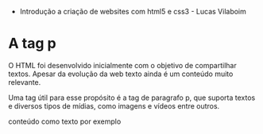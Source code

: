 * Introdução a criação de websites com html5 e css3 - Lucas Vilaboim

# A tag p

O HTML foi desenvolvido inicialmente com o objetivo de compartilhar textos. Apesar da evolução da web texto ainda é um conteúdo muito relevante.

Uma tag útil para esse propósito é a tag de paragrafo p, que suporta textos e diversos tipos de mídias, como imagens e vídeos entre outros.

<p>conteúdo como texto por exemplo</p>

